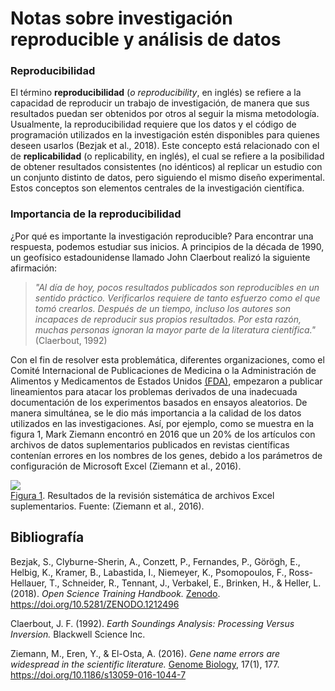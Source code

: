 # **Notas sobre investigación reproducible y análisis de datos**    

### **Reproducibilidad**    

El término **reproducibilidad** (*o reproducibility*, en inglés) se refiere a la capacidad de reproducir un trabajo de investigación, de manera que sus resultados puedan ser obtenidos por otros al seguir la misma metodología. Usualmente, la reproducibilidad requiere que los datos y el código de programación utilizados en la investigación estén disponibles para quienes deseen usarlos (Bezjak et al., 2018). Este concepto está relacionado con el de **replicabilidad** (o replicability, en inglés), el cual se refiere a la posibilidad de obtener resultados consistentes (no idénticos) al replicar un estudio con un conjunto distinto de datos, pero siguiendo el mismo diseño experimental. Estos conceptos son elementos centrales de la investigación científica.  

### **Importancia de la reproducibilidad**    

¿Por qué es importante la investigación reproducible? Para encontrar una respuesta, podemos estudiar sus inicios. A principios de la década de 1990, un geofísico estadounidense llamado John Claerbout realizó la siguiente afirmación:  

>*"Al día de hoy, pocos resultados publicados son reproducibles en un sentido práctico. Verificarlos requiere de tanto esfuerzo como el que tomó crearlos. Después de un tiempo, incluso los autores son incapaces de reproducir sus propios resultados. Por esta razón, muchas personas ignoran la mayor parte de la literatura científica."* (Claerbout, 1992)  

Con el fin de resolver esta problemática, diferentes organizaciones, como el Comité Internacional de Publicaciones de Medicina o la Administración de Alimentos y Medicamentos de Estados Unidos [(FDA)](https://www.fda.gov), empezaron a publicar lineamientos para atacar los problemas derivados de una inadecuada documentación de los experimentos basados en ensayos aleatorios. De manera simultánea, se le dio más importancia a la calidad de los datos utilizados en las investigaciones. Así, por ejemplo, como se muestra en la figura 1, Mark Ziemann encontró en 2016 que un 20% de los artículos con archivos de datos suplementarios publicados en revistas científicas contenían errores en los nombres de los genes, debido a los parámetros de configuración de Microsoft Excel (Ziemann et al., 2016).   

![](https://gf0604-procesamientodatosgeograficos.github.io/2022-i/img/ZiemannEtAlFig1.png)  
[Figura 1](https://genomebiology.biomedcentral.com/articles/10.1186/s13059-016-1044-7/figures/1). Resultados de la revisión sistemática de archivos Excel suplementarios. Fuente: (Ziemann et al., 2016).  

## **Bibliografía**  

Bezjak, S., Clyburne-Sherin, A., Conzett, P., Fernandes, P., Görögh, E., Helbig, K., Kramer, B., Labastida, I., Niemeyer, K., Psomopoulos, F., Ross-Hellauer, T., Schneider, R., Tennant, J., Verbakel, E., Brinken, H., & Heller, L. (2018). *Open Science Training Handbook.* [Zenodo](https://zenodo.org/record/1212496#.YnZ7_k5ByUk). https://doi.org/10.5281/ZENODO.1212496  

Claerbout, J. F. (1992). *Earth Soundings Analysis: Processing Versus Inversion.* Blackwell Science Inc.  

Ziemann, M., Eren, Y., & El-Osta, A. (2016). *Gene name errors are widespread in the scientific literature.* [Genome Biology](https://genomebiology.biomedcentral.com/articles/10.1186/s13059-016-1044-7), 17(1), 177. https://doi.org/10.1186/s13059-016-1044-7  
